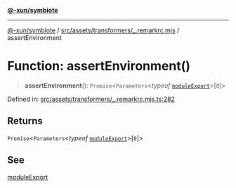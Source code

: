 [**@-xun/symbiote**](../../../../../README.md)

***

[@-xun/symbiote](../../../../../README.md) / [src/assets/transformers/\_.remarkrc.mjs](../README.md) / assertEnvironment

# Function: assertEnvironment()

> **assertEnvironment**(): `Promise`\<`Parameters`\<*typeof* [`moduleExport`](moduleExport.md)\>\[`0`\]\>

Defined in: [src/assets/transformers/\_.remarkrc.mjs.ts:282](https://github.com/Xunnamius/symbiote/blob/d83dccf3f06ef592d9b9bfba8a64236063675ad1/src/assets/transformers/_.remarkrc.mjs.ts#L282)

## Returns

`Promise`\<`Parameters`\<*typeof* [`moduleExport`](moduleExport.md)\>\[`0`\]\>

## See

[moduleExport](moduleExport.md)
